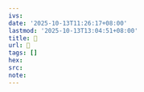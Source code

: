 ```yaml
---
ivs:
date: '2025-10-13T11:26:17+08:00'
lastmod: '2025-10-13T13:04:51+08:00'
title: 󰏊
url: 󰏊
tags: []
hex: 
src:
note:
---
```

